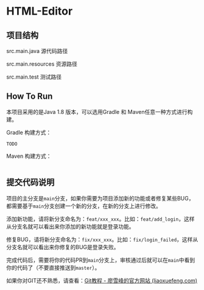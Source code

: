 # HTML-Editor

## 项目结构
src.main.java       源代码路径

src.main.resources  资源路径

src.main.test       测试路径 

## How To Run

本项目采用的是Java 1.8 版本，可以选用Gradle 和 Maven任意一种方式进行构建。

Gradle 构建方式：
```shell
TODO
```

Maven 构建方式：
```shell
```




## 提交代码说明

项目的主分支是`main`分支，如果你需要为项目添加新的功能或者修复某些BUG，都需要基于`main`分支创建一个新的分支，在新的分支上进行修改。

添加新功能，请将新分支命名为：`feat/xxx_xxx`。比如：`feat/add_login`，这样从分支名就可以看出来你添加的新功能就是登录功能。

修复BUG，请将新分支命名为：`fix/xxx_xxx`。比如：`fix/login_failed`，这样从分支名就可以看出来你修复的BUG是登录失败。

完成代码后，需要将你的代码PR到`main`分支上，审核通过后就可以在`main`中看到你的代码了（不要直接推送到`master`）。

如果你对GIT还不熟悉，请查看：[Git教程 - 廖雪峰的官方网站 (liaoxuefeng.com)](https://www.liaoxuefeng.com/wiki/896043488029600)

